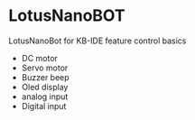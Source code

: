 # LotusNanoBOT
LotusNanoBot for KB-IDE
feature control basics
  - DC motor 
  - Servo motor
  - Buzzer beep
  - Oled display
  - analog input
  - Digital input


